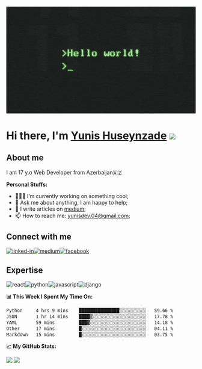 ![Hello World Banner](https://github.com/YunisDEV/YunisDEV/blob/master/assets/coding.gif?raw=true)

# Hi there, I'm <a href="https://yunisdev.github.io" target="_blank">Yunis Huseynzade</a> <img src="https://media.giphy.com/media/hvRJCLFzcasrR4ia7z/giphy.gif" width="25px">

## About me

I am 17 y.o Web Developer from Azerbaijan🇦🇿

**Personal Stuffs:**

-	👨🏻‍💻 I’m currently working on something cool;
-	💬 Ask me about anything, I am happy to help;
-	📝 I write articles on [medium](https://yunisdev.medium.com/);
-	📫 How to reach me: yunisdev.04@gmail.com;

## Connect with me

[<img alt="linked-in" src="https://img.shields.io/badge/linkedin-%230077B5.svg?&style=for-the-badge&logo=linkedin&logoColor=white" />](https://www.linkedin.com/in/yunisdev)[<img alt="medium" src="https://img.shields.io/badge/medium-%2312100E.svg?&style=for-the-badge&logo=medium&logoColor=white" />](https://yunisdev.medium.com/)[<img alt="facebook" src="https://img.shields.io/badge/facebook-%231877F2.svg?&style=for-the-badge&logo=facebook&logoColor=white" />](https://www.facebook.com/yunisdev/)

## Expertise

<img alt="react" src="https://img.shields.io/badge/react-%2320232a.svg?&style=for-the-badge&logo=react&logoColor=%2361DAFB" /><img alt="python" src="https://img.shields.io/badge/python-%234B8BBE.svg?&style=for-the-badge&logo=python&logoColor=white" /><img alt="javascript" src="https://img.shields.io/badge/javascript-%23F0DB4F.svg?&style=for-the-badge&logo=javascript&logoColor=%23323330" /><img alt="django" src="https://img.shields.io/badge/django-%23092e20.svg?&style=for-the-badge&logo=django&logoColor=white" />

**📊 This Week I Spent My Time On:**
<!--START_SECTION:waka-->
```text
Python     4 hrs 9 mins    ███████████████░░░░░░░░░░   59.66 % 
JSON       1 hr 14 mins    ████▒░░░░░░░░░░░░░░░░░░░░   17.78 % 
YAML       59 mins         ███▓░░░░░░░░░░░░░░░░░░░░░   14.18 % 
Other      17 mins         █░░░░░░░░░░░░░░░░░░░░░░░░   04.11 % 
Markdown   15 mins         █░░░░░░░░░░░░░░░░░░░░░░░░   03.75 % 
```
<!--END_SECTION:waka-->

**📈 My GitHub Stats:**

<p>
  <img height="180em" src="https://github-readme-stats.vercel.app/api?username=YunisDEV&show_icons=true&hide_border=true&&count_private=true&include_all_commits=true" />
  <img height="180em" src="https://github-readme-stats.vercel.app/api/top-langs/?username=YunisDEV&exclude_repo=KNN-Image-Classification&show_icons=true&hide_border=true&layout=compact&langs_count=8"/>
</p>

